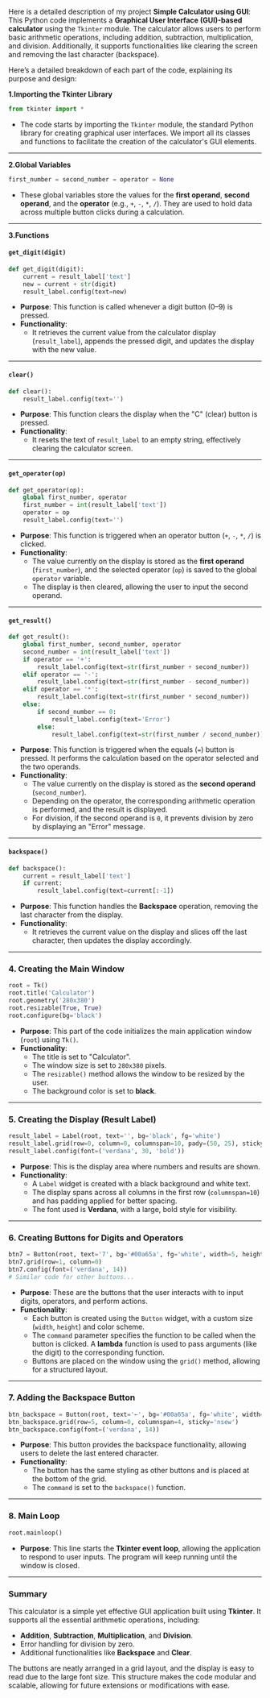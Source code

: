 Here is a detailed description of my project **Simple Calculator using GUI**:
This Python code implements a **Graphical User Interface (GUI)-based calculator** using the `Tkinter` module. The calculator allows users to perform basic arithmetic operations, including addition, subtraction, multiplication, and division. Additionally, it supports functionalities like clearing the screen and removing the last character (backspace).

Here’s a detailed breakdown of each part of the code, explaining its purpose and design:

**1.Importing the Tkinter Library**
```python
from tkinter import *
```
- The code starts by importing the `Tkinter` module, the standard Python library for creating graphical user interfaces. We import all its classes and functions to facilitate the creation of the calculator's GUI elements.

---

**2.Global Variables**
```python
first_number = second_number = operator = None
```
- These global variables store the values for the **first operand**, **second operand**, and the **operator** (e.g., `+`, `-`, `*`, `/`). They are used to hold data across multiple button clicks during a calculation.

---

**3.Functions**

#### `get_digit(digit)`
```python
def get_digit(digit):
    current = result_label['text']
    new = current + str(digit)
    result_label.config(text=new)
```
- **Purpose**: This function is called whenever a digit button (0–9) is pressed. 
- **Functionality**:
  - It retrieves the current value from the calculator display (`result_label`), appends the pressed digit, and updates the display with the new value.

---

#### `clear()`
```python
def clear():
    result_label.config(text='')
```
- **Purpose**: This function clears the display when the "C" (clear) button is pressed.
- **Functionality**:
  - It resets the text of `result_label` to an empty string, effectively clearing the calculator screen.

---

#### `get_operator(op)`
```python
def get_operator(op):
    global first_number, operator
    first_number = int(result_label['text'])
    operator = op
    result_label.config(text='')
```
- **Purpose**: This function is triggered when an operator button (`+`, `-`, `*`, `/`) is clicked.
- **Functionality**:
  - The value currently on the display is stored as the **first operand** (`first_number`), and the selected operator (`op`) is saved to the global `operator` variable.
  - The display is then cleared, allowing the user to input the second operand.

---

#### `get_result()`
```python
def get_result():
    global first_number, second_number, operator
    second_number = int(result_label['text'])
    if operator == '+':
        result_label.config(text=str(first_number + second_number))
    elif operator == '-':
        result_label.config(text=str(first_number - second_number))
    elif operator == '*':
        result_label.config(text=str(first_number * second_number))
    else:
        if second_number == 0:
            result_label.config(text='Error')
        else:
            result_label.config(text=str(first_number / second_number))
```
- **Purpose**: This function is triggered when the equals (`=`) button is pressed. It performs the calculation based on the operator selected and the two operands.
- **Functionality**:
  - The value currently on the display is stored as the **second operand** (`second_number`).
  - Depending on the operator, the corresponding arithmetic operation is performed, and the result is displayed.
  - For division, if the second operand is `0`, it prevents division by zero by displaying an "Error" message.

---

#### `backspace()`
```python
def backspace():
    current = result_label['text']
    if current:
        result_label.config(text=current[:-1])
```
- **Purpose**: This function handles the **Backspace** operation, removing the last character from the display.
- **Functionality**:
  - It retrieves the current value on the display and slices off the last character, then updates the display accordingly.

---

### 4. **Creating the Main Window**
```python
root = Tk()
root.title('Calculator')
root.geometry('280x380')
root.resizable(True, True)
root.configure(bg='black')
```
- **Purpose**: This part of the code initializes the main application window (`root`) using `Tk()`.
- **Functionality**:
  - The title is set to "Calculator".
  - The window size is set to `280x380` pixels.
  - The `resizable()` method allows the window to be resized by the user.
  - The background color is set to **black**.

---

### 5. **Creating the Display (Result Label)**
```python
result_label = Label(root, text='', bg='black', fg='white')
result_label.grid(row=0, column=0, columnspan=10, pady=(50, 25), sticky='w')
result_label.config(font=('verdana', 30, 'bold'))
```
- **Purpose**: This is the display area where numbers and results are shown.
- **Functionality**:
  - A `Label` widget is created with a black background and white text.
  - The display spans across all columns in the first row (`columnspan=10`) and has padding applied for better spacing.
  - The font used is **Verdana**, with a large, bold style for visibility.

---

### 6. **Creating Buttons for Digits and Operators**
```python
btn7 = Button(root, text='7', bg='#00a65a', fg='white', width=5, height=2, command=lambda: get_digit(7))
btn7.grid(row=1, column=0)
btn7.config(font=('verdana', 14))
# Similar code for other buttons...
```
- **Purpose**: These are the buttons that the user interacts with to input digits, operators, and perform actions.
- **Functionality**:
  - Each button is created using the `Button` widget, with a custom size (`width`, `height`) and color scheme.
  - The `command` parameter specifies the function to be called when the button is clicked. A **lambda** function is used to pass arguments (like the digit) to the corresponding function.
  - Buttons are placed on the window using the `grid()` method, allowing for a structured layout.

---

### 7. **Adding the Backspace Button**
```python
btn_backspace = Button(root, text='←', bg='#00a65a', fg='white', width=5, height=2, command=backspace)
btn_backspace.grid(row=5, column=0, columnspan=4, sticky='nsew')
btn_backspace.config(font=('verdana', 14))
```
- **Purpose**: This button provides the backspace functionality, allowing users to delete the last entered character.
- **Functionality**:
  - The button has the same styling as other buttons and is placed at the bottom of the grid.
  - The `command` is set to the `backspace()` function.

---

### 8. **Main Loop**
```python
root.mainloop()
```
- **Purpose**: This line starts the **Tkinter event loop**, allowing the application to respond to user inputs. The program will keep running until the window is closed.

---

### Summary
This calculator is a simple yet effective GUI application built using **Tkinter**. It supports all the essential arithmetic operations, including:
- **Addition**, **Subtraction**, **Multiplication**, and **Division**.
- Error handling for division by zero.
- Additional functionalities like **Backspace** and **Clear**.
  
The buttons are neatly arranged in a grid layout, and the display is easy to read due to the large font size. This structure makes the code modular and scalable, allowing for future extensions or modifications with ease.
